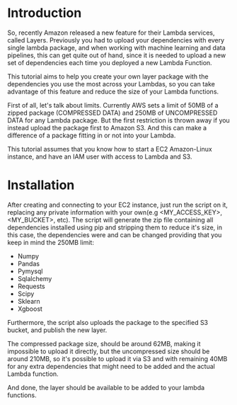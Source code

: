 # Introduction
So, recently Amazon released a new feature for their Lambda services, called Layers.
Previously you had to upload your dependencies with every single lambda package, and when working with machine learning and data pipelines, this can get quite out of hand, since it is needed to upload a new set of dependencies each time you deployed a new Lambda Function.

This tutorial aims to help you create your own layer package with the dependencies you use the most across your Lambdas, so you can take advantage of this feature and reduce the size of your Lambda functions.

First of all, let's talk about limits. Currently AWS sets a limit of 50MB of a zipped package (COMPRESSED DATA) and 250MB of UNCOMPRESSED DATA for any Lambda package. But the first restriction is thrown away if you instead upload the package first to Amazon S3. And this can make a difference of a package fitting in or not into your Lambda.

This tutorial assumes that you know how to start a EC2 Amazon-Linux instance, and have an IAM user with access to Lambda and S3.

# Installation
After creating and connecting to your EC2 instance, just run the script on it, replacing any private information with your own(e.g <MY_ACCESS_KEY>, <MY_BUCKET>, etc).
The script will generate the zip file containing all dependencies installed using pip and stripping them to reduce it's size,
in this case, the dependencies were and can be changed providing that you keep in mind the 250MB limit:
- Numpy
- Pandas
- Pymysql
- Sqlalchemy
- Requests
- Scipy
- Sklearn
- Xgboost

Furthermore, the script also uploads the package to the specified S3 bucket, and publish the new layer.

The compressed package size, should be around 62MB, making it impossible to upload it directly, but the uncompressed size should 
be around 210MB, so it's possible to upload it via S3 and with remaining 40MB for any extra dependencies that might
need to be added and the actual Lambda function.


And done, the layer should be available to be added to your lambda functions.

